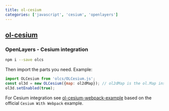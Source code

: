 ```yaml
---
title: ol-cesium
categories: ['javascript', 'cesium', 'openlayers']
---
```

## [ol-cesium](https://github.com/openlayers/ol-cesium)

### OpenLayers - Cesium integration

```bash
npm i --save olcs
```

Then import the parts you need. Example:
```js
import OLCesium from 'olcs/OLCesium.js';
const ol3d = new OLCesium({map: ol2dMap}); // ol2dMap is the ol.Map instance
ol3d.setEnabled(true);
```

For Cesium integration see [ol-cesium-webpack-example](https://github.com/gberaudo/ol-cesium-webpack-example)
based on the official `Cesium With Webpack` example.
